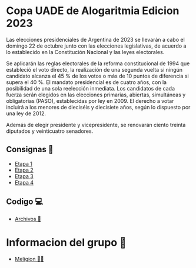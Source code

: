 # Copa UADE de Alogaritmia Edicion 2023
Las elecciones presidenciales de Argentina de 2023 se llevarán a cabo el domingo 22 de octubre junto con las elecciones legislativas, de acuerdo a lo establecido en la Constitución Nacional y las leyes electorales.

Se aplicarán las reglas electorales de la reforma constitucional de 1994 que estableció el voto directo, la realización de una segunda vuelta si ningún candidato alcanza el 45 % de los votos o más de 10 puntos de diferencia si supera el 40 %. El mandato presidencial
es de cuatro años, con la posibilidad de una sola reelección inmediata. Los candidatos de cada fuerza serán elegidos en las elecciones primarias, abiertas, simultáneas y obligatorias (PASO), establecidas por ley en 2009. El derecho a votar incluirá a los menores de dieciséis y diecisiete años, según lo dispuesto por una ley de 2012.

Además de elegir presidente y vicepresidente, se renovarán ciento treinta diputados y
veinticuatro senadores.

## Consignas 📄
- [Etapa 1](consignas/etapa1.md)
- [Etapa 2](consignas/etapa2.md)
- [Etapa 3](consignas/etapa3.md)
- [Etapa 4](consignas/etapa4.md)

## Codigo 💻
- [Archivos 📁](codigo)

# Informacion del grupo 👥
- [Meligion 🙏🏻](presentacion/presentacion.md)